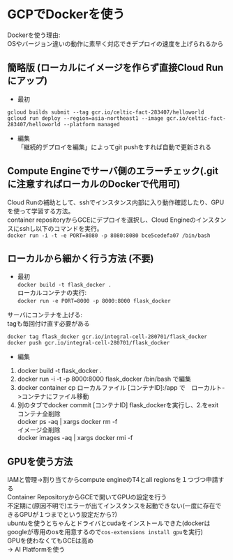 # GCPでDockerを使う

Dockerを使う理由:  
OSやバージョン違いの動作に素早く対応できデプロイの速度を上げられるから  

## 簡略版 (ローカルにイメージを作らず直接Cloud Runにアップ)
- 最初  
```
gcloud builds submit --tag gcr.io/celtic-fact-283407/helloworld  
gcloud run deploy --region=asia-northeast1 --image gcr.io/celtic-fact-283407/helloworld --platform managed  
```
- 編集      
「継続的デプロイを編集」によってgit pushをすれば自動で更新される  

## Compute Engineでサーバ側のエラーチェック(.gitに注意すればローカルのDockerで代用可)
Cloud Runの補助として、sshでインスタンス内部に入り動作確認したり、GPUを使って学習する方法。  
container repositoryからGCEにデプロイを選択し、Cloud Engineのインスタンスにsshし以下のコマンドを実行。  
`
docker run -i -t -e PORT=8080 -p 8080:8080 bce5cedefa07 /bin/bash
`
## ローカルから細かく行う方法 (不要)
- 最初  
`docker build -t flask_docker .`  
ローカルコンテナの実行:    
`docker run -e PORT=8000 -p 8000:8000 flask_docker`  

サーバにコンテナを上げる:    
tagも毎回付け直す必要がある  
```
docker tag flask_docker gcr.io/integral-cell-280701/flask_docker  
docker push gcr.io/integral-cell-280701/flask_docker  
```
- 編集
1. docker build -t flask_docker .  
2. docker run -i -t -p 8000:8000 flask_docker /bin/bash で編集  
3. docker container cp ローカルファイル [コンテナID]:/app で　ローカルト->コンテナにファイル移動  
4. 別のタブでdocker commit [コンテナID] flask_dockerを実行し、2.をexit  
コンテナ全削除  
docker ps -aq | xargs docker rm -f  
イメージ全削除  
docker images -aq | xargs docker rmi -f  


## GPUを使う方法
IAMと管理->割り当てからcompute engineのT4とall regionsを１つづつ申請する  
Container RepositoryからGCEで開いてGPUの設定を行う  
不定期に(原因不明で)エラーが出てインスタンスを起動できない(一度に存在できるGPUが１つまでという設定だから?)  
ubuntuを使うとちゃんとドライバとcudaをインストールできた(dockerはgoogleが専用のosを用意するので`cos-extensions install gpu`を実行)  
GPUを使わなくてもGCEは高め  
-> AI Platformを使う
